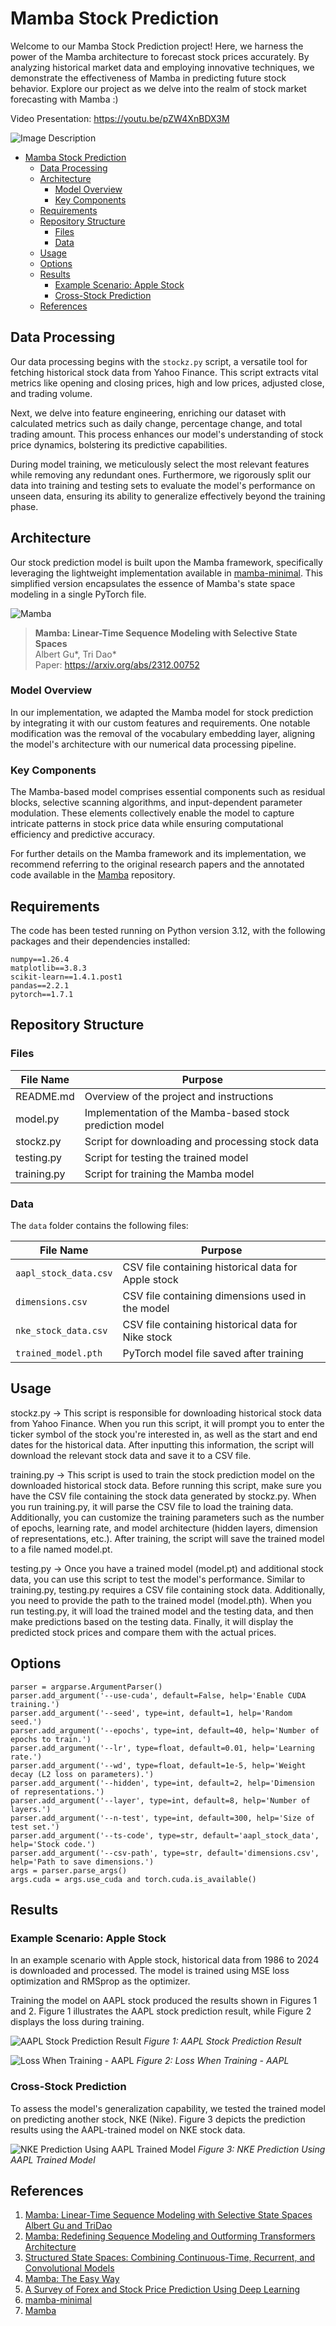 # Mamba Stock Prediction

Welcome to our Mamba Stock Prediction project! Here, we harness the power of the Mamba architecture to forecast stock prices accurately. By analyzing historical market data and employing innovative techniques, we demonstrate the effectiveness of Mamba in predicting future stock behavior. Explore our project as we delve into the realm of stock market forecasting with Mamba :)

Video Presentation: https://youtu.be/pZW4XnBDX3M

![Image Description](https://github.com/Eitan-zw/MambaStocks_Project/blob/master/Data/_11520c05-2fec-40dc-9263-98494b359cb9.jpeg)

- [Mamba Stock Prediction](#mamba-stock-prediction)
  * [Data Processing](#data-processing)
  * [Architecture](#architecture)
    + [Model Overview](#model-overview)
    + [Key Components](#key-components)
  * [Requirements](#requirements)
  * [Repository Structure](#repository-structure)
    + [Files](#files)
    + [Data](#data)
  * [Usage](#usage)
  * [Options](#options)
  * [Results](#results)
    + [Example Scenario: Apple Stock](#example-scenario-apple-stock)
    + [Cross-Stock Prediction](#cross-stock-prediction)
  * [References](#references)


## Data Processing

Our data processing begins with the `stockz.py` script, a versatile tool for fetching historical stock data from Yahoo Finance. This script extracts vital metrics like opening and closing prices, high and low prices, adjusted close, and trading volume.

Next, we delve into feature engineering, enriching our dataset with calculated metrics such as daily change, percentage change, and total trading amount. This process enhances our model's understanding of stock price dynamics, bolstering its predictive capabilities.

During model training, we meticulously select the most relevant features while removing any redundant ones. Furthermore, we rigorously split our data into training and testing sets to evaluate the model's performance on unseen data, ensuring its ability to generalize effectively beyond the training phase.

## Architecture

Our stock prediction model is built upon the Mamba framework, specifically leveraging the lightweight implementation available in [mamba-minimal](https://github.com/johnma2006/mamba-minimal). This simplified version encapsulates the essence of Mamba's state space modeling in a single PyTorch file.

![Mamba](https://github.com/state-spaces/mamba/blob/main/assets/selection.png)
> **Mamba: Linear-Time Sequence Modeling with Selective State Spaces**\
> Albert Gu*, Tri Dao*\
> Paper: https://arxiv.org/abs/2312.00752

### Model Overview

In our implementation, we adapted the Mamba model for stock prediction by integrating it with our custom features and requirements. One notable modification was the removal of the vocabulary embedding layer, aligning the model's architecture with our numerical data processing pipeline.

### Key Components

The Mamba-based model comprises essential components such as residual blocks, selective scanning algorithms, and input-dependent parameter modulation. These elements collectively enable the model to capture intricate patterns in stock price data while ensuring computational efficiency and predictive accuracy.

For further details on the Mamba framework and its implementation, we recommend referring to the original research papers and the annotated code available in the [Mamba](https://github.com/state-spaces/mamba) repository.

## Requirements

The code has been tested running on Python version 3.12, with the following packages and their dependencies installed:
```
numpy==1.26.4
matplotlib==3.8.3
scikit-learn==1.4.1.post1
pandas==2.2.1
pytorch==1.7.1
```
## Repository Structure

### Files

| File Name          | Purpose                                         |
|--------------------|-------------------------------------------------|
| README.md          | Overview of the project and instructions        |
| model.py           | Implementation of the Mamba-based stock prediction model |
| stockz.py          | Script for downloading and processing stock data |
| testing.py         | Script for testing the trained model            |
| training.py        | Script for training the Mamba model             |

### Data

The `data` folder contains the following files:

| File Name                | Purpose                                                  |
|--------------------------|----------------------------------------------------------|
| `aapl_stock_data.csv`    | CSV file containing historical data for Apple stock       |
| `dimensions.csv`         | CSV file containing dimensions used in the model          |
| `nke_stock_data.csv`     | CSV file containing historical data for Nike stock        |
| `trained_model.pth`      | PyTorch model file saved after training                  |


## Usage

stockz.py -> This script is responsible for downloading historical stock data from Yahoo Finance. When you run this script, it will prompt you to enter the ticker symbol of the stock you're interested in, as well as the start and end dates for the historical data. After inputting this information, the script will download the relevant stock data and save it to a CSV file.

training.py -> This script is used to train the stock prediction model on the downloaded historical stock data. Before running this script, make sure you have the CSV file containing the stock data generated by stockz.py. When you run training.py, it will parse the CSV file to load the training data. Additionally, you can customize the training parameters such as the number of epochs, learning rate, and model architecture (hidden layers, dimension of representations, etc.). After training, the script will save the trained model to a file named model.pt.

testing.py -> Once you have a trained model (model.pt) and additional stock data, you can use this script to test the model's performance. Similar to training.py, testing.py requires a CSV file containing stock data. Additionally, you need to provide the path to the trained model (model.pth). When you run testing.py, it will load the trained model and the testing data, and then make predictions based on the testing data. Finally, it will display the predicted stock prices and compare them with the actual prices.

## Options
```
parser = argparse.ArgumentParser()
parser.add_argument('--use-cuda', default=False, help='Enable CUDA training.')
parser.add_argument('--seed', type=int, default=1, help='Random seed.')
parser.add_argument('--epochs', type=int, default=40, help='Number of epochs to train.')
parser.add_argument('--lr', type=float, default=0.01, help='Learning rate.')
parser.add_argument('--wd', type=float, default=1e-5, help='Weight decay (L2 loss on parameters).')
parser.add_argument('--hidden', type=int, default=2, help='Dimension of representations.')
parser.add_argument('--layer', type=int, default=8, help='Number of layers.')
parser.add_argument('--n-test', type=int, default=300, help='Size of test set.')
parser.add_argument('--ts-code', type=str, default='aapl_stock_data', help='Stock code.')
parser.add_argument('--csv-path', type=str, default='dimensions.csv', help='Path to save dimensions.')
args = parser.parse_args()
args.cuda = args.use_cuda and torch.cuda.is_available()
```

## Results

### Example Scenario: Apple Stock

In an example scenario with Apple stock, historical data from 1986 to 2024 is downloaded and processed. The model is trained using MSE loss optimization and RMSprop as the optimizer.

Training the model on AAPL stock produced the results shown in Figures 1 and 2. Figure 1 illustrates the AAPL stock prediction result, while Figure 2 displays the loss during training.

![AAPL Stock Prediction Result](https://github.com/Eitan-zw/MambaStocks_Project/blob/master/Data/apple%20stock%20n%3D100.jpg)
                                *Figure 1: AAPL Stock Prediction Result*

![Loss When Training - AAPL](https://github.com/Eitan-zw/MambaStocks_Project/blob/master/Data/epoch%20vs%20loss%2040%20epoch.jpg)
                                *Figure 2: Loss When Training - AAPL*

### Cross-Stock Prediction

To assess the model's generalization capability, we tested the trained model on predicting another stock, NKE (Nike). Figure 3 depicts the prediction results using the AAPL-trained model on NKE stock data.

![NKE Prediction Using AAPL Trained Model](https://github.com/Eitan-zw/MambaStocks_Project/blob/master/Data/nke%20stock%20n%3D100.jpg)
                                *Figure 3: NKE Prediction Using AAPL Trained Model*

## References

1. [Mamba: Linear-Time Sequence Modeling with Selective State Spaces Albert Gu and TriDao](https://arxiv.org/ftp/arxiv/papers/2312/2312.00752.pdf)
2. [Mamba: Redefining Sequence Modeling and Outforming Transformers Architecture](https://www.unite.ai/mamba-redefining-sequence-modeling-and-outforming-transformers-architecture/)
3. [Structured State Spaces: Combining Continuous-Time, Recurrent, and Convolutional Models](https://hazyresearch.stanford.edu/blog/2022-01-14-s4-3)
4. [Mamba: The Easy Way](https://jackcook.com/2024/02/23/mamba.html)
5. [A Survey of Forex and Stock Price Prediction Using Deep Learning](https://arxiv.org/ftp/arxiv/papers/2103/2103.09750.pdf)
6. [mamba-minimal](https://github.com/johnma2006/mamba-minimal)
7. [Mamba](https://github.com/state-spaces/mamba)
